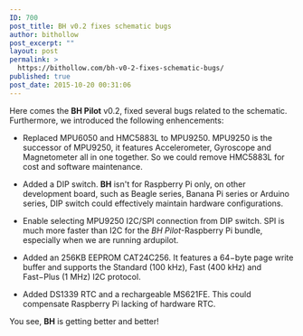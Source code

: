 ```yaml
---
ID: 700
post_title: BH v0.2 fixes schematic bugs
author: bithollow
post_excerpt: ""
layout: post
permalink: >
  https://bithollow.com/bh-v0-2-fixes-schematic-bugs/
published: true
post_date: 2015-10-20 00:31:06
---
```

Here comes the **BH Pilot** v0.2, fixed several bugs related to the schematic. Furthermore, we introduced the following enhencements:

- Replaced MPU6050 and HMC5883L to MPU9250. MPU9250 is the successor of MPU9250, it features Accelerometer, Gyroscope and Magnetometer all in one together. So we could remove HMC5883L for cost and software maintenance.

- Added a DIP switch. **BH** isn't for Raspberry Pi only, on other development board, such as Beagle series, Banana Pi series or Arduino series, DIP switch could effectively maintain hardware configurations.

- Enable selecting MPU9250 I2C/SPI connection from DIP switch. SPI is much more faster than I2C for the *BH Pilot*-Raspberry Pi bundle, especially when we are running ardupilot.

- Added an 256KB EEPROM CAT24C256. It features a 64−byte page write buffer and supports the Standard (100 kHz), Fast (400 kHz) and Fast−Plus (1 MHz) I2C protocol.

- Added DS1339 RTC and a rechargeable MS621FE. This could compensate Raspberry Pi lacking of hardware RTC.

You see, **BH** is getting better and better!